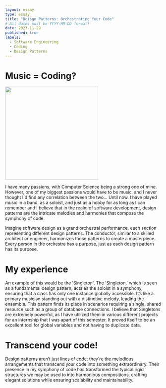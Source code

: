 ```yaml
---
layout: essay
type: essay
title: "Deisgn Patterns: Orchestrating Your Code"
# All dates must be YYYY-MM-DD format!
date: 2023-11-29
published: true
labels:
  - Software Engineering
  - Coding
  - Design Patterns
---
```


# Music = Coding?

<div>
  <img width="300px" 
     class="rounded float-start pe-4" 
     src="https://www.philorch.org/globalassets/philadelphia-orchestra/pdp/2023-24/family-discovery-series/poa_fy23_familyconcertssuite_pdp_420x280_ypg.jpg" >
</div>

I have many passions, with Computer Science being a strong one of mine. However, one of my biggest passions would have to be music, and I never thought I'd find any correlation between the two... Until now. I have played music in a band, as a soloist, and just as a hobby for as long as I can remember and I believe that in the realm of software development, design patterns are the intricate melodies and harmonies that compose the symphony of code.
     
Imagine software design as a grand orchestral performance, each section representing different design patterns. The conductor, similar to a skilled architect or engineer, harmonizes these patterns to create a masterpiece. Every person in the orchestra has a purpose, just as each design pattern has its purpose.

# My experience
An example of this would be the 'Singleton'. The 'Singleton,' which is seen as a fundamental design pattern, acts as the soloist in a symphony, ensuring that a class has only one instance globally accessible. It’s like a primary musician standing out with a distinctive melody, leading the ensemble. This pattern finds its place in scenarios requiring a single, shared resource such as a group of database connections. I believe that Singletons are extremely powerful, as I have utilized them in various different projects for an internship that I was apart of this semester. It proved itself to be an excellent tool for global variables and not having to duplicate data.

# Transcend your code!
Design patterns aren’t just lines of code; they're the melodious arrangements that transcend your code into something extraordinary. Their presence in my symphony of code has transformed the typical rigid structures we may be used to into harmonious compositions, crafting elegant solutions while ensuring scalability and maintainability.
